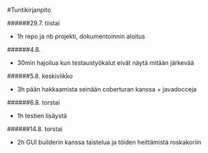#Tuntikirjanpito

######29.7. tiistai

* 1h repo ja nb projekti, dokumentoinnin aloitus

######4.8.

* 30min hajoilua kun testaustyökalut eivät näytä mitään järkevää

######5.8. keskiviikko

* 3h pään hakkaamista seinään coberturan kanssa + javadocceja

######6.8. torstai

* 1h testien lisäystä

######14.8. torstai
* 2h GUI builderin kanssa taistelua ja töiden heittämistä roskakoriin
